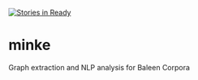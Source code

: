 [![Stories in Ready](https://badge.waffle.io/bbengfort/minke.png?label=ready&title=Ready)](https://waffle.io/bbengfort/minke)
# minke
Graph extraction and NLP analysis for Baleen Corpora
